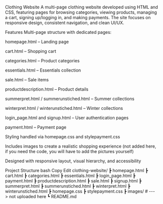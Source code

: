 Clothing Website
A multi-page clothing website developed using HTML and CSS, featuring pages for browsing categories, viewing products, managing a cart, signing up/logging in, and making payments. The site focuses on responsive design, consistent navigation, and clean UI/UX.

Features
Multi-page structure with dedicated pages:

homepage.html – Landing page

cart.html – Shopping cart

categories.html – Product categories

essentials.html – Essentials collection

sale.html – Sale items

productdescription.html – Product details

summerpret.html / summerunstiched.html – Summer collections

winterpret.html / winterunstiched.html – Winter collections

login_page.html and signup.html – User authentication pages

payment.html – Payment page

Styling handled via homepage.css and stylepayment.css

Includes images to create a realistic shopping experience  (not added here, if you need the code, you will have to add the pictures yourself)

Designed with responsive layout, visual hierarchy, and accessibility

Project Structure
bash
Copy
Edit
clothing-website/
 ┣ homepage.html
 ┣ cart.html
 ┣ categories.html
 ┣ essentials.html
 ┣ login_page.html
 ┣ payment.html
 ┣ productdescription.html
 ┣ sale.html
 ┣ signup.html
 ┣ summerpret.html
 ┣ summerunstiched.html
 ┣ winterpret.html
 ┣ winterunstiched.html
 ┣ homepage.css
 ┣ stylepayment.css
 ┣ images/             # ---> not uploaded here
 ┗ README.md
